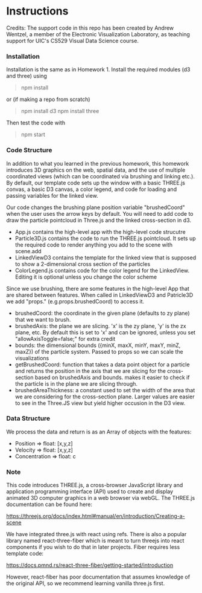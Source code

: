 # Instructions
Credits: The support code in this repo has been created by Andrew Wentzel, a member of the Electronic Visualization Laboratory, as teaching support for UIC's CS529 Visual Data Science course.


### Installation

Installation is the same as in Homework 1. Install the required modules (d3 and three) using 

> npm install

or (if making a repo from scratch)

> npm install d3
> npm install three

Then test the code with 

> npm start


### Code Structure

In addition to what you learned in the previous homework, this homework introduces 3D graphics on the web, spatial data, and the use of multiple coordinated views (which can be coordinated via brushing and linking etc.). By default, our template code sets up the window with a basic THREE.js convas, a basic D3 canvas, a color legend, and code for loading and passing variables for the linked view. 


Our code changes the brushing plane position variable "brushedCoord" when the user uses the arrow keys by default. You will need to add code to draw the particle pointcloud in Three.js and the linked cross-section in d3.

 * App.js contains the high-level app with the high-level code strucutre
 * Particle3D.js contains the code to run the THREE.js pointcloud. It sets up the required code to render anything you add to the scene with scene.add
 * LinkedViewD3 contains the template for the linked view that is supposed to show a 2-dimensional cross section of the particles
 * ColorLegend.js contains code for the color legend for the LinkedView. Editing it is optional unless you change the color scheme

 Since we use brushing, there are some features in the high-level App that are shared between features. When called in LinkedViewD3 and Patricle3D we add "props." (e.g.props.brushedCoord) to access it.

 * brushedCoord: the coordinate in the given plane (defaults to zy plane) that we want to brush. 
 * brushedAxis: the plane we are slicing. 'x' is the zy plane, 'y' is the zx plane, etc. By default this is set to 'x' and can be ignored, unless you set "allowAxisToggle=false;" for extra credit
 * bounds: the dimensional bounds ({minX, maxX, minY, maxY, minZ, maxZ}) of the particle system. Passed to props so we can scale the visualizations
 * getBrushedCoord: function that takes a data point object for a particle and returns the position in the axis that we are slicing for the cross-section based on brushedAxis and bounds. makes it easier to check if the particle is in the plane we are slicing through.
 * brushedAreaThickness: a constant used to set the width of the area that we are considering for the cross-section plane. Larger values are easier to see in the Three.JS view but yield higher occusion in the D3 view.


 ### Data Structure

 We process the data and return is as an Array of objects with the features:

 * Position => float: [x,y,z]
 * Velocity => float: [x,y,z]
 * Concentration => float: c


### Note

This code introduces THREE.js, a cross-browser JavaScript library and application programming interface (API) used to create and display animated 3D computer graphics in a web browser via webGL. The THREE.js documentation can be found here: 

https://threejs.org/docs/index.html#manual/en/introduction/Creating-a-scene

We have integrated three.js with react using refs. There is also a popular library named react-three-fiber which is meant to turn threejs into react components if you wish to do that in later projects. Fiber requires less template code: 

https://docs.pmnd.rs/react-three-fiber/getting-started/introduction

However, react-fiber has poor documentation that assumes knowledge of the original API, so we recommend learning vanilla three.js first.
